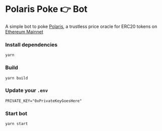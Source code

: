 # Polaris Poke 👉 Bot

A simple bot to poke [Polaris](https://github.com/marbleprotocol/polaris), a trustless price oracle for ERC20 tokens on [Ethereum Mainnet](https://etherscan.io/address/0x440a803b42a78d93a1fe5da29a9fb37ecf193786)

### Install dependencies
```
yarn
```

### Build
```
yarn build 
```

### Update your `.env`
```
PRIVATE_KEY="0xPrivateKeyGoesHere"
```

### Start bot

```
yarn start
```
